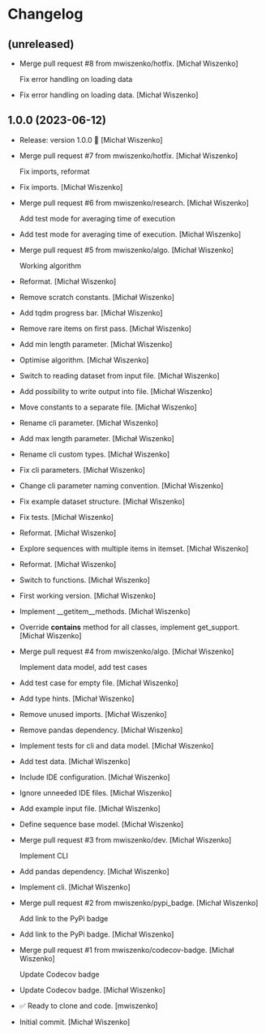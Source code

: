 Changelog
=========


(unreleased)
------------
- Merge pull request #8 from mwiszenko/hotfix. [Michał Wiszenko]

  Fix error handling on loading data
- Fix error handling on loading data. [Michał Wiszenko]


1.0.0 (2023-06-12)
------------------
- Release: version 1.0.0 🚀 [Michał Wiszenko]
- Merge pull request #7 from mwiszenko/hotfix. [Michał Wiszenko]

  Fix imports, reformat
- Fix imports. [Michał Wiszenko]
- Merge pull request #6 from mwiszenko/research. [Michał Wiszenko]

  Add test mode for averaging time of execution
- Add test mode for averaging time of execution. [Michał Wiszenko]
- Merge pull request #5 from mwiszenko/algo. [Michał Wiszenko]

  Working algorithm
- Reformat. [Michał Wiszenko]
- Remove scratch constants. [Michał Wiszenko]
- Add tqdm progress bar. [Michał Wiszenko]
- Remove rare items on first pass. [Michał Wiszenko]
- Add min length parameter. [Michał Wiszenko]
- Optimise algorithm. [Michał Wiszenko]
- Switch to reading dataset from input file. [Michał Wiszenko]
- Add possibility to write output into file. [Michał Wiszenko]
- Move constants to a separate file. [Michał Wiszenko]
- Rename cli parameter. [Michał Wiszenko]
- Add max length parameter. [Michał Wiszenko]
- Rename cli custom types. [Michał Wiszenko]
- Fix cli parameters. [Michał Wiszenko]
- Change cli parameter naming convention. [Michał Wiszenko]
- Fix example dataset structure. [Michał Wiszenko]
- Fix tests. [Michał Wiszenko]
- Reformat. [Michał Wiszenko]
- Explore sequences with multiple items in itemset. [Michał Wiszenko]
- Reformat. [Michał Wiszenko]
- Switch to functions. [Michał Wiszenko]
- First working version. [Michał Wiszenko]
- Implement __getitem__methods. [Michał Wiszenko]
- Override __contains__ method for all classes, implement get_support.
  [Michał Wiszenko]
- Merge pull request #4 from mwiszenko/algo. [Michał Wiszenko]

  Implement data model, add test cases
- Add test case for empty file. [Michał Wiszenko]
- Add type hints. [Michał Wiszenko]
- Remove unused imports. [Michał Wiszenko]
- Remove pandas dependency. [Michał Wiszenko]
- Implement tests for cli and data model. [Michał Wiszenko]
- Add test data. [Michał Wiszenko]
- Include IDE configuration. [Michał Wiszenko]
- Ignore unneeded IDE files. [Michał Wiszenko]
- Add example input file. [Michał Wiszenko]
- Define sequence base model. [Michał Wiszenko]
- Merge pull request #3 from mwiszenko/dev. [Michał Wiszenko]

  Implement CLI
- Add pandas dependency. [Michał Wiszenko]
- Implement cli. [Michał Wiszenko]
- Merge pull request #2 from mwiszenko/pypi_badge. [Michał Wiszenko]

  Add link to the PyPi badge
- Add link to the PyPi badge. [Michał Wiszenko]
- Merge pull request #1 from mwiszenko/codecov-badge. [Michał Wiszenko]

  Update Codecov badge
- Update Codecov badge. [Michał Wiszenko]
- ✅ Ready to clone and code. [mwiszenko]
- Initial commit. [Michał Wiszenko]


